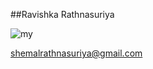##Ravishka Rathnasuriya

![my](https://user-images.githubusercontent.com/54602801/63810637-d56b6b00-c8ea-11e9-93fd-c48129de1fec.png)

shemalrathnasuriya@gmail.com
